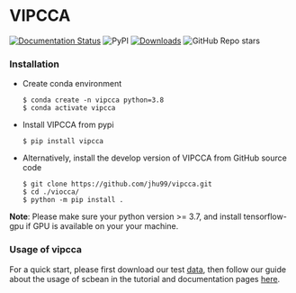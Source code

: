 # VIPCCA

 [![Documentation Status](https://readthedocs.org/projects/vipcca/badge/?version=latest)](https://vipcca.readthedocs.io/en/latest/?badge=latest) ![PyPI](https://img.shields.io/pypi/v/vipcca?color=blue) [![Downloads](https://pepy.tech/badge/vipcca)](https://pepy.tech/project/vipcca) ![GitHub Repo stars](https://img.shields.io/github/stars/jhu99/vipcca?color=yellow)

### Installation

- Create conda environment

  ```shell
  $ conda create -n vipcca python=3.8
  $ conda activate vipcca
  ```

- Install VIPCCA from pypi

  ```shell
  $ pip install vipcca
  ```

- Alternatively, install the develop version of VIPCCA from GitHub source code

  ```shell
  $ git clone https://github.com/jhu99/vipcca.git
  $ cd ./viocca/
  $ python -m pip install .
  ```

**Note**: Please make sure your python version >= 3.7, and install tensorflow-gpu if GPU is available on your your machine.

### Usage of vipcca

For a quick start, please first download our test [data](http://141.211.10.196/result/test/papers/vipcca/data.tar.gz), then follow our guide about the usage of scbean in the tutorial and documentation pages [here](https://vipcca.readthedocs.io/en/latest/).



